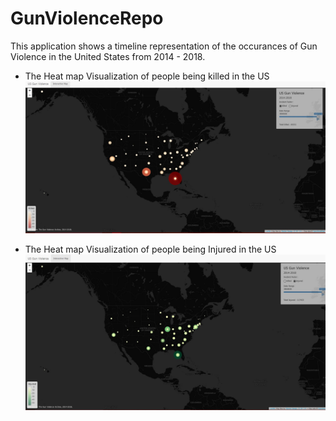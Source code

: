 # GunViolenceRepo

This application shows a timeline representation of the occurances of Gun Violence in the United States from 2014 - 2018.
* The Heat map Visualization of people being killed in the US
![Killed](/Img/KilledHeatMap.JPG)

* The Heat map Visualization of people being Injured in the US
![Injured](/Img/InjuredHeatMap.JPG)
